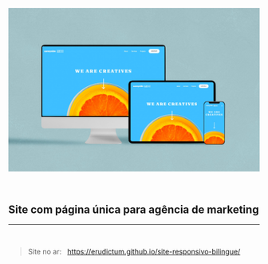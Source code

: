 ![screeshot](./images-readme/screenshot.jpg)  

<br>

## Site com página única para agência de marketing
---
<br>

>Site no ar: &nbsp; https://erudictum.github.io/site-responsivo-bilingue/
